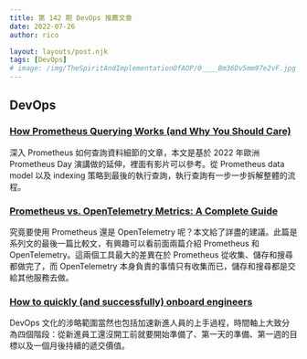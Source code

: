 ```yaml
---
title: 第 142 期 DevOps 推薦文章
date: 2022-07-26
author: rico

layout: layouts/post.njk
tags: [DevOps]
# image: /img/TheSpiritAndImplementationOfAOP/0____Bm36Dv5mm97e2vF.jpg
---
```


## DevOps

<!-- summary -->
### [How Prometheus Querying Works (and Why You Should Care)](https://www.timescale.com/blog/how-prometheus-querying-works-and-why-you-should-care/)

深入 Prometheus 如何查詢資料細節的文章，本文是基於 2022 年歐洲 Prometheus Day 演講做的延伸，裡面有影片可以參考。從 Prometheus data model 以及 indexing 策略到最後的執行查詢，執行查詢有一步一步拆解整體的流程。<!-- summary -->

### [Prometheus vs. OpenTelemetry Metrics: A Complete Guide](https://www.timescale.com/blog/prometheus-vs-opentelemetry-metrics-a-complete-guide/)

究竟要使用 Prometheus 還是 OpenTelemetry 呢？本文給了詳盡的建議。此篇是系列文的最後一篇比較文，有興趣可以看前面兩篇介紹 Prometheus 和 OpenTelemetry。這兩個工具最大的差異在於 Prometheus 從收集、儲存和搜尋都做完了，而 OpenTelemetry 本身負責的事情只有收集而已，儲存和搜尋都是交給其他服務去做。

### [How to quickly (and successfully) onboard engineers](https://about.gitlab.com/blog/2022/07/21/quickly-onboarding-engineers-successfully/)

DevOps 文化的涉略範圍當然也包括加速新進人員的上手過程，時間軸上大致分為四個階段：從新進員工還沒開工前就要開始準備了、第一天的準備、第一週的目標以及一個月後持續的遞交價值。
